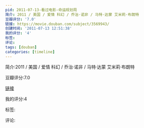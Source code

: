 ```yaml
---
pid: 2011-07-13-看过电影-命运规划局
简介: 2011 / 美国 / 爱情 科幻 / 乔治·诺非 / 马特·达蒙 艾米莉·布朗特
豆瓣评分: '7.0'
链接: https://movie.douban.com/subject/3569943/
创建时间: '2011-07-13 12:51:38'
我的评分: '4'
标签:
评论:
tags: [douban]
categories: [timeline]
---
```

简介:2011 / 美国 / 爱情 科幻 / 乔治·诺非 / 马特·达蒙 艾米莉·布朗特

豆瓣评分:7.0

[链接](https://movie.douban.com/subject/3569943/)

我的评分:4

标签:

评论:

